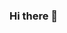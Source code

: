 ### Hi there 👋

<!--
**sandeep180-cloud/sandeep180-cloud** is a ✨ _special_ ✨ repository because its `README.md` (this file) appears on your GitHub profile.

Here are some ideas to get you started:

- 🔭 I’m currently working on ... Website Development
- 🌱 I’m currently learning ... React Js
- 👯 I’m looking to collaborate on ... MNC
- 🤔 I’m looking for help with ... Backend
- 💬 Ask me about ... Frontend web
- 📫 How to reach me: ... +91 8184999682
-->
